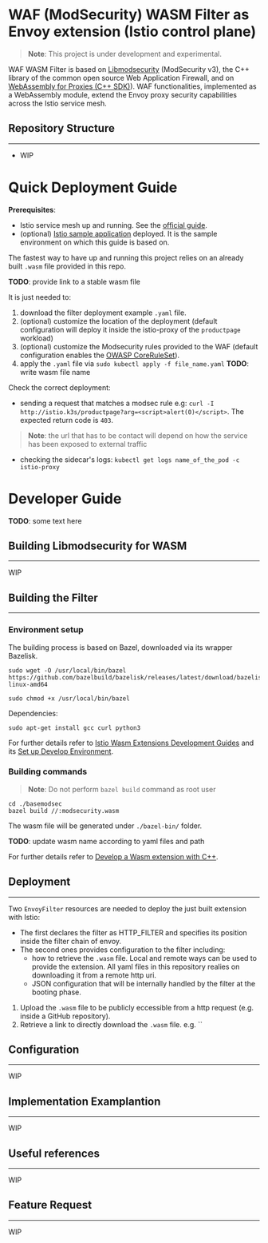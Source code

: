 WAF (ModSecurity) WASM Filter as Envoy extension (Istio control plane)
===========
> **Note**: This project is under development and experimental.

WAF WASM Filter is based on [Libmodsecurity](https://github.com/SpiderLabs/ModSecurity) (ModSecurity v3), the C++ library of the common open source Web Application Firewall, and on [WebAssembly for Proxies (C++ SDK)](https://github.com/proxy-wasm/proxy-wasm-cpp-sdk)).
WAF functionalities, implemented as a WebAssembly module, extend the Envoy proxy security capabilities across the Istio service mesh.

## Repository Structure
--------
- WIP

# Quick Deployment Guide

**Prerequisites**:
 - Istio service mesh up and running. See the [official guide](https://istio.io/latest/docs/setup/getting-started/).
 - (optional) [Istio sample application](https://istio.io/latest/docs/setup/getting-started/#bookinfo) deployed. It is the sample environment on which this guide is based on.

The fastest way to have up and running this project relies on an already built `.wasm` file provided in this repo.

**TODO**: provide link to a stable wasm file

It is just needed to:
1. download the filter deployment example `.yaml` file.
2. (optional) customize the location of the deployment (default configuration will deploy it inside the istio-proxy of the `productpage` workload)
3. (optional) customize the Modsecurity rules provided to the WAF (default configuration enables the [OWASP CoreRuleSet](https://owasp.org/www-project-modsecurity-core-rule-set/)).
4. apply the `.yaml` file via `sudo kubectl apply -f file_name.yaml` 
**TODO**: write wasm file name

Check the correct deployment:
- sending a request that matches a modsec rule e.g: ```curl -I http://istio.k3s/productpage?arg=<script>alert(0)</script>```. The expected return code is `403`.
> **Note**: the url that has to be contact will depend on how the service has been exposed to external traffic
- checking the sidecar's logs: ```kubectl get logs name_of_the_pod -c istio-proxy```

# Developer Guide
**TODO**: some text here
## Building Libmodsecurity for WASM
--------
WIP
## Building the Filter
--------
### Environment setup
The building process is based on Bazel, downloaded via its wrapper Bazelisk.
 ```
sudo wget -O /usr/local/bin/bazel https://github.com/bazelbuild/bazelisk/releases/latest/download/bazelisk-linux-amd64

sudo chmod +x /usr/local/bin/bazel
 ```
Dependencies:
 ```
sudo apt-get install gcc curl python3
 ```

For further details refer to [Istio Wasm Extensions Development Guides](https://github.com/istio-ecosystem/wasm-extensions#development-guides) and its [Set up Develop Environment](https://github.com/istio-ecosystem/wasm-extensions/blob/master/doc/development-setup.md#set-up-develop-environment).

### Building commands
> **Note**: Do not perform `bazel build` command as root user
```
cd ./basemodsec
bazel build //:modsecurity.wasm
```
The wasm file will be generated under `./bazel-bin/` folder.

**TODO**: update wasm name according to yaml files and path

For further details refer to [Develop a Wasm extension with C++](https://github.com/istio-ecosystem/wasm-extensions/blob/master/doc/write-a-wasm-extension-with-cpp.md).

## Deployment
--------
Two `EnvoyFilter` resources are needed to deploy the just built extension with Istio:
- The first declares the filter as HTTP_FILTER and specifies its position inside the filter chain of envoy.
- The second ones provides configuration to the filter including:
    - how to retrieve the `.wasm` file. Local and remote ways can be used to provide the extension. All yaml files in this repository realies on downloading it from a remote http uri.
    - JSON configuration that will be internally handled by the filter at the booting phase.

1. Upload the `.wasm` file to be publicly eccessible from a http request (e.g. inside a GitHub repository).
2. Retrieve a link to directly download the `.wasm` file. e.g. ``


## Configuration
--------
WIP
## Implementation Examplantion
--------
WIP
## Useful references
--------
WIP
## Feature Request
--------
WIP
